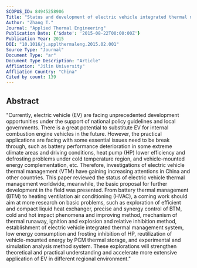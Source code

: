 ```yaml
---
SCOPUS_ID: 84945258906
Title: "Status and development of electric vehicle integrated thermal management from BTM to HVAC"
Author: "Zhang T."
Journal: "Applied Thermal Engineering"
Publication Date: {'$date': '2015-08-22T00:00:00Z'}
Publication Year: 2015
DOI: "10.1016/j.applthermaleng.2015.02.001"
Source Type: "Journal"
Document Type: "ar"
Document Type Description: "Article"
Affliation: "Jilin University"
Affliation Country: "China"
Cited by count: 139
---
```


## Abstract
"Currently, electric vehicle (EV) are facing unprecedented development opportunities under the support of national policy guidelines and local governments. There is a great potential to substitute EV for internal combustion engine vehicles in the future. However, the practical applications are facing with some essential issues need to be break through, such as battery performance deterioration in some extreme climate areas and driving conditions, heat pump (HP) lower efficiency and defrosting problems under cold temperature region, and vehicle-mounted energy complementation, etc. Therefore, investigations of electric vehicle thermal management (VTM) have gaining increasing attentions in China and other countries. This paper reviewed the status of electric vehicle thermal management worldwide, meanwhile, the basic proposal for further development in the field was presented. From battery thermal management (BTM) to heating ventilation air conditioning (HVAC), a coming work should aim at more research on basic problems, such as exploration of efficient and compact liquid heat exchanger, precise and synergy control of BTM, cold and hot impact phenomena and improving method, mechanism of thermal runaway, ignition and explosion and relative inhibition method, establishment of electric vehicle integrated thermal management system, low energy consumption and frosting inhibition of HP, reutilization of vehicle-mounted energy by PCM thermal storage, and experimental and simulation analysis method system. These explorations will strengthen theoretical and practical understanding and accelerate more extensive application of EV in different regional environment."
